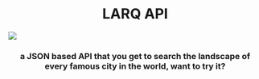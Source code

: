 <h1 align="center">LARQ API</h1>

<img src="https://i.ibb.co/NZgGkzf/Larq-Logo.png"> </img>

<h3 align="center">a JSON based API that you get to search the landscape of every famous city in the world, want to try it?</h3>

